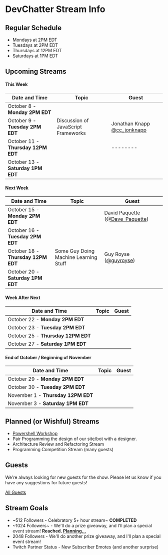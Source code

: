 # DevChatter Stream Info

## Regular Schedule

 - Mondays at 2PM EDT
 - Tuesdays at 2PM EDT
 - Thursdays at 12PM EDT
 - Saturdays at 1PM EDT
 

## Upcoming Streams

#### This Week

| Date and Time                   | Topic         | Guest         |
| ------------------------------- | ------------- | ------------- |
| October 8 - **Monday 2PM EDT** |  |  |
| October 9 - **Tuesday 2PM EDT** | Discussion of JavaScript Frameworks | Jonathan Knapp [@cc_jonknapp](https://twitter.com/cc_jonknapp) |
| October 11 - **Thursday 12PM EDT** |  | -------- |
| October 13 - **Saturday 1PM EDT** |  |  |

#### Next Week

| Date and Time                   | Topic         | Guest         |
| ------------------------------- | ------------- | ------------- |
| October 15 - **Monday 2PM EDT** |  | David Paquette ([@Dave_Paquette](https://twitter.com/Dave_Paquette)) |
| October 16 - **Tuesday 2PM EDT** |  |  |
| October 18 - **Thursday 12PM EDT** | Some Guy Doing Machine Learning Stuff | Guy Royse ([@guyroyse](https://twitter.com/guyroyse)) |
| October 20 - **Saturday 1PM EDT** |  |  |

#### Week After Next

| Date and Time                   | Topic         | Guest         |
| ------------------------------- | ------------- | ------------- |
| October 22 - **Monday 2PM EDT** |  |  |
| October 23 - **Tuesday 2PM EDT** |  |  |
| October 25 - **Thursday 12PM EDT** |  |  |
| October 27 - **Saturday 1PM EDT** |  |  |

#### End of October / Beginning of November

| Date and Time                   | Topic         | Guest         |
| ------------------------------- | ------------- | ------------- |
| October 29 - **Monday 2PM EDT** |  |  |
| October 30 - **Tuesday 2PM EDT** |  |  |
| November 1 - **Thursday 12PM EDT** |  |  |
| November 3 - **Saturday 1PM EDT** |  |  |
 
## Planned (or Wishful) Streams

 - [Powershell Workshop](https://github.com/DevChatter/StreamInfo/issues/11)
 - Pair Programming the design of our site/bot with a designer.
 - Architecture Review and Refactoring Stream
 - Programming Competition Stream (many guests)

## Guests

We're always looking for new guests for the show. Please let us know if you have any suggestions for future guests!
 
[All Guests](Guests.md)

## Stream Goals

 - ~512 Followers - Celebratory 5+ hour stream~ **COMPLETED**
 - ~1024 Followers~ - We'll do a prize giveaway, and I'll plan a special event stream! **Reached. [Planning...](https://github.com/DevChatter/StreamInfo/issues/5)**
 - 2048 Followers - We'll do another prize giveaway, and I'll plan a special event stream!
 - Twitch Partner Status - New Subscriber Emotes (and another surprise)
